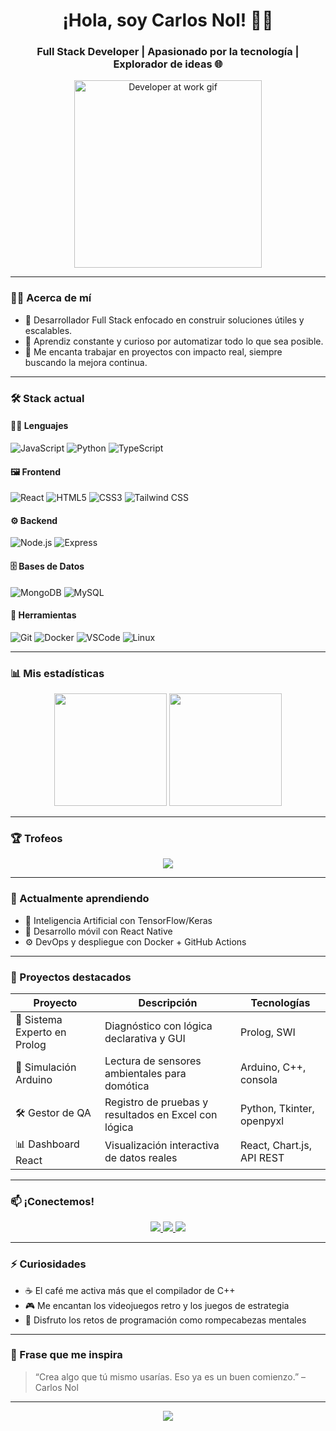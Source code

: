 <h1 align="center">¡Hola, soy Carlos Nol! 👨‍💻</h1>
<h3 align="center">Full Stack Developer | Apasionado por la tecnología | Explorador de ideas 🌐</h3>

<p align="center">
  <img src="https://media.giphy.com/media/qgQUggAC3Pfv687qPC/giphy.gif" width="300" alt="Developer at work gif" />
</p>

---

### 👨‍💻 Acerca de mí

- 🚀 Desarrollador Full Stack enfocado en construir soluciones útiles y escalables.
- 🧠 Aprendiz constante y curioso por automatizar todo lo que sea posible.
- 🎯 Me encanta trabajar en proyectos con impacto real, siempre buscando la mejora continua.

---

### 🛠️ Stack actual

#### 👨‍🏫 Lenguajes
![JavaScript](https://img.shields.io/badge/-JavaScript-F7DF1E?style=flat&logo=javascript&logoColor=black)
![Python](https://img.shields.io/badge/-Python-3776AB?style=flat&logo=python&logoColor=white)
![TypeScript](https://img.shields.io/badge/-TypeScript-3178C6?style=flat&logo=typescript&logoColor=white)

#### 🖼️ Frontend
![React](https://img.shields.io/badge/-React-61DAFB?style=flat&logo=react&logoColor=black)
![HTML5](https://img.shields.io/badge/-HTML5-E34F26?style=flat&logo=html5&logoColor=white)
![CSS3](https://img.shields.io/badge/-CSS3-1572B6?style=flat&logo=css3&logoColor=white)
![Tailwind CSS](https://img.shields.io/badge/-TailwindCSS-38B2AC?style=flat&logo=tailwind-css&logoColor=white)

#### ⚙️ Backend
![Node.js](https://img.shields.io/badge/-Node.js-339933?style=flat&logo=node.js&logoColor=white)
![Express](https://img.shields.io/badge/-Express-000000?style=flat&logo=express&logoColor=white)

#### 🗄️ Bases de Datos
![MongoDB](https://img.shields.io/badge/-MongoDB-47A248?style=flat&logo=mongodb&logoColor=white)
![MySQL](https://img.shields.io/badge/-MySQL-00758F?style=flat&logo=mysql&logoColor=white)

#### 🧰 Herramientas
![Git](https://img.shields.io/badge/-Git-F05032?style=flat&logo=git&logoColor=white)
![Docker](https://img.shields.io/badge/-Docker-2496ED?style=flat&logo=docker&logoColor=white)
![VSCode](https://img.shields.io/badge/-VSCode-007ACC?style=flat&logo=visual-studio-code&logoColor=white)
![Linux](https://img.shields.io/badge/-Linux-FCC624?style=flat&logo=linux&logoColor=black)

---

### 📊 Mis estadísticas

<p align="center">
  <img height="180em" src="https://github-readme-stats.vercel.app/api?username=CarlosNol8411&show_icons=true&theme=tokyonight&hide_border=true" />
  <img height="180em" src="https://github-readme-stats.vercel.app/api/top-langs/?username=CarlosNol8411&layout=compact&theme=tokyonight&hide_border=true" />
</p>

---

### 🏆 Trofeos

<p align="center">
  <img src="https://github-profile-trophy.vercel.app/?username=CarlosNol8411&theme=dracula&no-frame=true&margin-w=20&title=Commits,Repositories,Followers,Stars" />
</p>

---

### 🌱 Actualmente aprendiendo

- 🤖 Inteligencia Artificial con TensorFlow/Keras  
- 📱 Desarrollo móvil con React Native  
- ⚙️ DevOps y despliegue con Docker + GitHub Actions

---

### 📌 Proyectos destacados

| Proyecto | Descripción | Tecnologías |
|---|---|---|
| 🧠 Sistema Experto en Prolog | Diagnóstico con lógica declarativa y GUI | Prolog, SWI |
| 🧪 Simulación Arduino | Lectura de sensores ambientales para domótica | Arduino, C++, consola |
| 🛠 Gestor de QA | Registro de pruebas y resultados en Excel con lógica | Python, Tkinter, openpyxl |
| 📊 Dashboard React | Visualización interactiva de datos reales | React, Chart.js, API REST |

---

### 📫 ¡Conectemos!

<div align="center">
  <a href="https://www.linkedin.com/in/tu-perfil" target="_blank">
    <img src="https://img.shields.io/badge/LinkedIn-blue?style=for-the-badge&logo=linkedin&logoColor=white" />
  </a>
  <a href="mailto:tu@email.com">
    <img src="https://img.shields.io/badge/Gmail-red?style=for-the-badge&logo=gmail&logoColor=white" />
  </a>
  <a href="https://twitter.com/tu-usuario" target="_blank">
    <img src="https://img.shields.io/badge/Twitter-1DA1F2?style=for-the-badge&logo=twitter&logoColor=white" />
  </a>
</div>

---

### ⚡ Curiosidades

- ☕ El café me activa más que el compilador de C++
- 🎮 Me encantan los videojuegos retro y los juegos de estrategia
- 🧠 Disfruto los retos de programación como rompecabezas mentales

---

### 💬 Frase que me inspira

> “Crea algo que tú mismo usarías. Eso ya es un buen comienzo.” – Carlos Nol

---

<p align="center">
  <img src="https://readme-typing-svg.demolab.com?font=Fira+Code&size=20&pause=1000&color=FF61AE&center=true&vCenter=true&width=500&lines=Gracias+por+visitar+mi+perfil.;Siempre+hay+algo+por+aprender.;Construyamos+algo+juntos!+🚀" />
</p>
